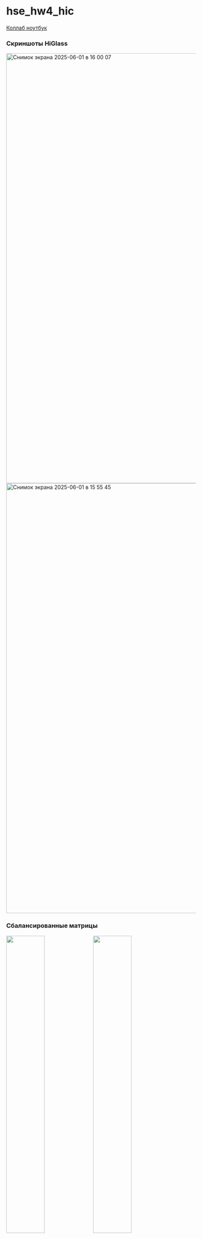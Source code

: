 # hse_hw4_hic

[Коллаб ноутбук](https://colab.research.google.com/drive/1jaBuN00Ibq3hNJOAwYeQ_hwRgd6ekIZW?authuser=2#scrollTo=ZH0mHx_sUTjS)

### Скриншоты HiGlass
<img width="1141" alt="Снимок экрана 2025-06-01 в 16 00 07" src="https://github.com/user-attachments/assets/a279da37-355d-4998-8943-856387cda735" />
<img width="1141" alt="Снимок экрана 2025-06-01 в 15 55 45" src="https://github.com/user-attachments/assets/acea4c09-3ae2-4954-be08-54819395cf48" />



### Сбалансированные матрицы

<p float="left">
  <img src="https://github.com/user-attachments/assets/3b00843b-6532-47f2-95ab-88f5577ce686" width="45%" />
  <img src="https://github.com/user-attachments/assets/2954be70-d5de-4498-8396-ce6d4897b53f" width="45%" />
</p>


### Таблицы *cooler dump*

<img width="1200" alt="Снимок экрана 2025-06-01 в 15 36 31" src="https://github.com/user-attachments/assets/c273b5b8-a9b1-484e-a430-9e9069ad7979" />

<img width="1200" alt="Снимок экрана 2025-06-01 в 15 36 37" src="https://github.com/user-attachments/assets/3f752a28-e0b1-4d5e-b090-c9ad60572882" />

### Таблицы с бинами 

<img width="213" alt="Снимок экрана 2025-06-01 в 15 39 11" src="https://github.com/user-attachments/assets/4c6b249e-4912-4528-8e77-9ffaae5df39c" />
<img width="213" alt="Снимок экрана 2025-06-01 в 15 39 06" src="https://github.com/user-attachments/assets/0a05e740-5f7c-49fa-b936-42285f61eab0" />

### Кривые зависимости число контактов от расстояния для выбранной хромосомы

![Unknown-4](https://github.com/user-attachments/assets/4459ae5b-5c77-435a-889d-5fa0ea271eca)

### Нахождение insulation score и границы тадов для выбранного участка для обоих файлов

| chrom | start     | end       | region | is_bad_bin | log2_insulation_score_50000 | n_valid_pixels_50000 | log2_insulation_score_75000 | n_valid_pixels_75000 | log2_insulation_score_125000 | n_valid_pixels_125000 | boundary_strength_50000 | boundary_strength_75000 | boundary_strength_125000 | is_boundary_50000 | is_boundary_75000 | is_boundary_125000 |
|--------|-----------|-----------|--------|-------------|-------------------------------|------------------------|-------------------------------|------------------------|-------------------------------|------------------------|--------------------------|--------------------------|--------------------------|-------------------|-------------------|---------------------|
| chr1   | 74875000  | 74900000  | chr1   | False       | -0.388939                     | 1.0                    | -0.335290                     | 6.0                    | -0.045276                     | 22.0                   | NaN                      | 1.237026                 | 0.189256                 | False             | True              | False               |
| chr1   | 74900000  | 74925000  | chr1   | False       | -0.108773                     | 1.0                    | -0.207536                     | 6.0                    | 0.022501                      | 22.0                   | NaN                      | NaN                      | NaN                      | False             | False             | False               |
| chr1   | 74925000  | 74950000  | chr1   | False       | -0.255332                     | 1.0                    | 0.060780                      | 6.0                    | 0.362265                      | 22.0                   | 0.146559                 | NaN                      | NaN                      | False             | False             | False               |
| chr1   | 74950000  | 74975000  | chr1   | False       | 0.482001                      | 1.0                    | 0.696801                      | 6.0                    | 0.726826                      | 17.0                   | NaN                      | NaN                      | NaN                      | False             | False             | False               |
| chr1   | 74975000  | 75000000  | chr1   | False       | 1.190109                      | 1.0                    | 0.901736                      | 6.0                    | 1.001950                      | 12.0                   | NaN                      | NaN                      | NaN                      | False             | False             | False               |


| chrom | start     | end       | region | is_bad_bin | log2_insulation_score_50000 | n_valid_pixels_50000 | log2_insulation_score_75000 | n_valid_pixels_75000 | log2_insulation_score_125000 | n_valid_pixels_125000 | boundary_strength_50000 | boundary_strength_75000 | boundary_strength_125000 | is_boundary_50000 | is_boundary_75000 | is_boundary_125000 |
|--------|-----------|-----------|--------|-------------|-------------------------------|------------------------|-------------------------------|------------------------|-------------------------------|------------------------|--------------------------|--------------------------|--------------------------|-------------------|-------------------|---------------------|
| chr1   | 74875000  | 74900000  | chr1   | False       | 0.177880                      | 1.0                    | -0.120521                     | 6.0                    | -0.009733                     | 22.0                   | NaN                      | 0.478515                 | 0.050967                 | False             | True              | False               |
| chr1   | 74900000  | 74925000  | chr1   | False       | 0.086876                      | 1.0                    | 0.003982                      | 6.0                    | 0.129577                      | 22.0                   | NaN                      | NaN                      | NaN                      | False             | False             | False               |
| chr1   | 74925000  | 74950000  | chr1   | False       | 0.041615                      | 1.0                    | 0.166647                      | 6.0                    | 0.316363                      | 22.0                   | 0.136265                 | NaN                      | NaN                      | False             | False             | False               |
| chr1   | 74950000  | 74975000  | chr1   | False       | 0.208833                      | 1.0                    | 0.467165                      | 6.0                    | 0.537672                      | 17.0                   | NaN                      | NaN                      | NaN                      | False             | False             | False               |
| chr1   | 74975000  | 75000000  | chr1   | False       | 0.381413                      | 1.0                    | 0.468778                      | 6.0                    | 0.800926                      | 12.0                   | NaN                      | NaN                      | NaN                      | False             | False             | False               |

##### 1 файл 

![Unknown-5](https://github.com/user-attachments/assets/9f646ae8-7d72-4e54-a79f-b10fd21e4bab)
<img width="943" alt="Снимок экрана 2025-06-01 в 15 27 18" src="https://github.com/user-attachments/assets/492a3bb7-8875-41ed-b5e7-80706aa7464c" />

![Unknown-7](https://github.com/user-attachments/assets/07d75527-3a0d-4685-acf3-fa1712c40748)
![Unknown-11](https://github.com/user-attachments/assets/8e44b6cc-5d02-43f1-9d73-62155346f1d3)


##### 2 файл 

![Unknown-8](https://github.com/user-attachments/assets/c465721a-58b9-4f53-8115-b859ffd92206)
<img width="943" alt="Снимок экрана 2025-06-01 в 15 27 46" src="https://github.com/user-attachments/assets/d0785ef8-659c-46ab-846e-3cf0c9bc3e88" />
![Unknown-9](https://github.com/user-attachments/assets/e01555d7-4dfe-42c7-909d-92ce97ae5d02)
![Unknown-10](https://github.com/user-attachments/assets/8cc8eaed-038f-4d25-a64e-6ca47784d806)


2 bed файла с границами ТАДов находятся в files 











